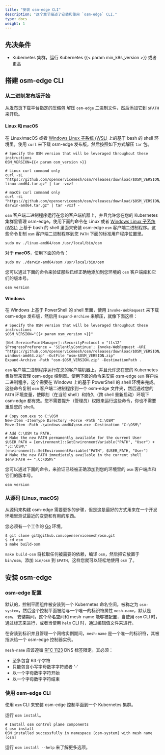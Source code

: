 ```yaml
---
title: "安装 osm-edge CLI"
description: "这个章节描述了安装和使用 `osm-edge` CLI."
type: docs
weight: 1
---
```


## 先决条件

- Kubernetes 集群，运行 Kubernetes {{< param min_k8s_version >}} 或者更高

## 搭建 osm-edge CLI

### 从二进制发布版开始

从[发布页](https://github.com/openservicemesh/osm/releases)下载平台指定的压缩包
解压 `osm-edge` 二进制文件，然后添加它到 `$PATH` 来开启。

#### Linux 和 macOS

在 Linux/macOS 或者 [Windows Linux 子系统 (WSL)](https://docs.microsoft.com/windows/wsl/about) 上的基于 bash 的 shell 环境里，使用 `curl` 来下载 osm-edge 发布版，然后按照如下方式解压 `tar` 包。

```console
# Specify the OSM version that will be leveraged throughout these instructions
OSM_VERSION={{< param osm_version >}}

# Linux curl command only
curl -sL "https://github.com/openservicemesh/osm/releases/download/$OSM_VERSION/osm-$OSM_VERSION-linux-amd64.tar.gz" | tar -vxzf -

# macOS curl command only
curl -sL "https://github.com/openservicemesh/osm/releases/download/$OSM_VERSION/osm-$OSM_VERSION-darwin-amd64.tar.gz" | tar -vxzf -
```

`osm` 客户端二进制程序运行在您的客户端机器上，并且允许您在您的 Kubernetes 集群里管理 osm-edge。使用下面的命令在 Linux 或者 [Windows Linux 子系统 (WSL)](https://docs.microsoft.com/windows/wsl/about) 上基于 bash 的 shell 里面来安装 osm-edge `osm` 客户端二进制程序。这些命令复制 `osm` 客户端二进制程序到您 `PATH` 下面的标准用户程序位置里。


```console
sudo mv ./linux-amd64/osm /usr/local/bin/osm
```

对于 **macOS**，使用下面的命令：

```console
sudo mv ./darwin-amd64/osm /usr/local/bin/osm
```

您可以通过下面的命令来验证那些已经正确地添加到您环境的 `osm` 客户端库和它们的版本号。

```console
osm version
```

#### Windows

在 Windows 上基于 PowerShell 的 shell 里面，使用 `Invoke-WebRequest` 来下载 osm-edge 发布版，然后用 `Expand-Archive` 来解压，就像下面这样：

```console
# Specify the OSM version that will be leveraged throughout these instructions
$OSM_VERSION="{{< param osm_version >}}"

[Net.ServicePointManager]::SecurityProtocol = "tls12"
$ProgressPreference = 'SilentlyContinue'; Invoke-WebRequest -URI "https://github.com/openservicemesh/osm/releases/download/$OSM_VERSION/osm-$OSM_VERSION-windows-amd64.zip" -OutFile "osm-$OSM_VERSION.zip"
Expand-Archive -Path "osm-$OSM_VERSION.zip" -DestinationPath .
```

`osm` 客户端二进制程序运行在您的客户端机器上，并且允许您在您的 Kubernetes 集群里来管理 osm-edge 控制器。使用下面的命令来安装 osm-edge `osm` 客户端二进制程序，这个需要在 Windows 上的基于 PowerShell 的 shell 环境来完成。这些命令复制 `osm` 客户端二进制程序到一个 osm-edge 文件夹，然后通过您的 `PATH` 环境变量，使即刻（在当前 shell）和持久（跨 shell 重新启动）环境下 osm-edge 都有效。您不需要提升（管理员）权限来运行这些命令，你也不需要重启您的 shell。

```console
# Copy osm.exe to C:\OSM
New-Item -ItemType Directory -Force -Path "C:\OSM"
Move-Item -Path .\windows-amd64\osm.exe -Destination "C:\OSM\"

# Add C:\OSM to PATH.
# Make the new PATH permanently available for the current User
$USER_PATH = [environment]::GetEnvironmentVariable("PATH", "User") + ";C:\OSM\"
[environment]::SetEnvironmentVariable("PATH", $USER_PATH, "User")
# Make the new PATH immediately available in the current shell
$env:PATH += ";C:\OSM\"
```

您可以通过下面的命令，来验证已经被正确添加到您的环境里的 `osm` 客户端库和它们的版本号。

```console
osm version
```

### 从源码 (Linux, macOS)

从源码来构建 osm-edge 需要更多的步骤，但是这是最好的方式用来在一个开发环境里测试最近的变更和有用的东西。

您必须有一个工作的 [Go](https://golang.org/doc/install) 环境。

```console
$ git clone git@github.com:openservicemesh/osm.git
$ cd osm
$ make build-osm
```

`make build-osm` 将拉取任何被需要的依赖，编译 `osm`，然后把它放置于 `bin/osm`。添加 `bin/osm` 到 `$PATH`，这样您就可以轻松地使用 `osm` 了。

## 安装 osm-edge

### osm-edge 配置

默认的，控制平面组件被安装到一个 Kubernetes 命名空间，被称之为 `osm-system`，然后这个控制平面被给与一个唯一的标识符属性 `mesh-name`，默认是 `osm`。
安装期间，这个命名空间和 mesh-name 能够被配置，当使用 `osm` CLI 时，通过标志来进行，或者当使用 `helm` CLI 时，通过编辑值文件来进行。

在安装到标识并且管理一个网格实例期间，`mesh-name` 是一个唯一的标识符，其被指派给一个 osm-edge 控制器实例。

`mesh-name` 应该遵循 [RFC 1123](https://tools.ietf.org/html/rfc1123) DNS 标签限定。其必须：

- 至多包含 63 个字符
- 只能包含小写字母数字字符或者 '-'
- 以一个字母数字字符开始
- 以一个字母数字字符结束

### 使用 osm-edge CLI

使用 `osm` CLI 来安装 osm-edge 控制平面到一个 Kubernetes 集群。

运行 `osm install`。

```console
# Install osm control plane components
$ osm install
OSM installed successfully in namespace [osm-system] with mesh name [osm]
```

运行 `osm install --help` 来了解更多选项。
